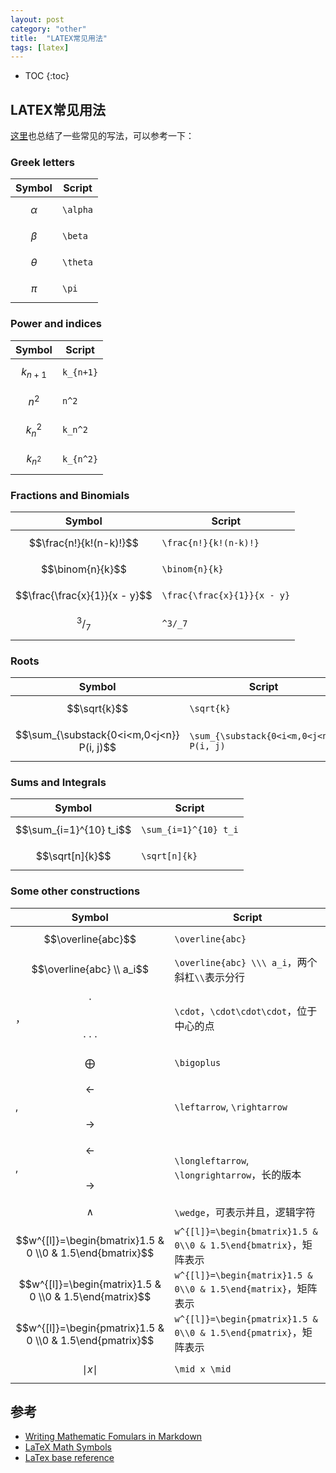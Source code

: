 ```yaml
---
layout: post
category: "other"
title:  "LATEX常见用法"
tags: [latex]
---
```


<script type="text/javascript" async
  src="https://cdn.mathjax.org/mathjax/latest/MathJax.js?config=TeX-MML-AM_CHTML">
</script>

- TOC
{:toc}

## LATEX常见用法

[这里](https://csrgxtu.github.io/2015/03/20/Writing-Mathematic-Fomulars-in-Markdown/)也总结了一些常见的写法，可以参考一下：

### Greek letters

|Symbol|Script|
|---|---|
|$$\alpha$$|`\alpha`|
|$$\beta$$|`\beta`|
|$$\theta$$|`\theta`|
|$$\pi$$|`\pi`|


### Power and indices

|Symbol|Script|
|---|---|
|$$k_{n+1}$$|`k_{n+1}`|
|$$n^2$$|`n^2`|
|$$k_n^2$$|`k_n^2`|
|$$k_{n^2}$$|`k_{n^2}`|


### Fractions and Binomials

|Symbol|Script|
|---|---|
|$$\frac{n!}{k!(n-k)!}$$|`\frac{n!}{k!(n-k)!}`|
|$$\binom{n}{k}$$|`\binom{n}{k}`|
|$$\frac{\frac{x}{1}}{x - y}$$|`\frac{\frac{x}{1}}{x - y}`|
|$$	^3/_7$$|	`^3/_7`|


### Roots

|Symbol|Script|
|---|---|
|$$\sqrt{k}$$|`\sqrt{k}`|
|$$\sum_{\substack{0<i<m,0<j<n}} P(i, j)$$|`\sum_{\substack{0<i<m,0<j<n}} P(i, j)`|


### Sums and Integrals

|Symbol|Script|
|---|---|
|$$\sum_{i=1}^{10} t_i$$|`\sum_{i=1}^{10} t_i`|
|$$\sqrt[n]{k}$$|`\sqrt[n]{k}`|

### Some other constructions

|Symbol|Script|
|---|---|
|$$\overline{abc}$$|`\overline{abc}`|
|$$\overline{abc} \\ a_i$$|`\overline{abc} \\\ a_i`，两个斜杠`\\`表示分行|
|$$\cdot$$，$$\cdot\cdot\cdot$$|`\cdot`，`\cdot\cdot\cdot`，位于中心的点|
|$$\bigoplus$$|`\bigoplus`|
|$$\leftarrow$$, $$\rightarrow$$|`\leftarrow`, `\rightarrow`|
|$$\longleftarrow$$, $$\longrightarrow$$|`\longleftarrow`, `\longrightarrow`，长的版本|
|$$\wedge$$|`\wedge`，可表示并且，逻辑字符|
|$$w^{[l]}=\begin{bmatrix}1.5 & 0 \\0 & 1.5\end{bmatrix}$$|`w^{[l]}=\begin{bmatrix}1.5 & 0\\0 & 1.5\end{bmatrix}`，矩阵表示|
|$$w^{[l]}=\begin{matrix}1.5 & 0 \\0 & 1.5\end{matrix}$$|`w^{[l]}=\begin{matrix}1.5 & 0\\0 & 1.5\end{matrix}`，矩阵表示|
|$$w^{[l]}=\begin{pmatrix}1.5 & 0 \\0 & 1.5\end{pmatrix}$$|`w^{[l]}=\begin{pmatrix}1.5 & 0\\0 & 1.5\end{pmatrix}`，矩阵表示|
|$$\mid x \mid$$|`\mid x \mid`|

## 参考

* [Writing Mathematic Fomulars in Markdown](https://csrgxtu.github.io/2015/03/20/Writing-Mathematic-Fomulars-in-Markdown/)
* [LaTeX Math Symbols](http://web.ift.uib.no/Teori/KURS/WRK/TeX/symALL.html)
* [LaTex base reference](https://docs.latexbase.com/symbols/)